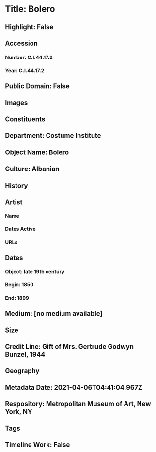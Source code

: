 # Title: Bolero
## Highlight: False
## Accession
### Number: C.I.44.17.2
### Year: C.I.44.17.2
## Public Domain: False
## Images
## Constituents
## Department: Costume Institute
## Object Name: Bolero
## Culture: Albanian
## History
## Artist
### Name
### Dates Active
### URLs
## Dates
### Object: late 19th century
### Begin: 1850
### End: 1899
## Medium: [no medium available]
## Size
## Credit Line: Gift of Mrs. Gertrude Godwyn Bunzel, 1944
## Geography
## Metadata Date: 2021-04-06T04:41:04.967Z
## Respository: Metropolitan Museum of Art, New York, NY
## Tags
## Timeline Work: False